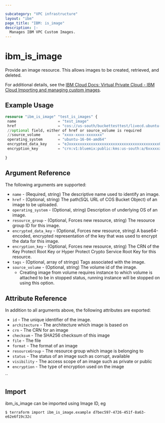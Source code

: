 ```yaml
---

subcategory: "VPC infrastructure"
layout: "ibm"
page_title: "IBM: is_image"
description: |-
  Manages IBM VPC Custom Images.
---
```


# ibm\_is_image

Provide an image resource. This allows images to be created, retrieved, and deleted.

For additional details, see the [IBM Cloud Docs: Virtual Private Cloud - IBM Cloud Importing and managing custom images](https://cloud.ibm.com/docs/vpc?topic=vpc-managing-images).

## Example Usage

```terraform
resource "ibm_is_image" "test_is_images" {
 name                   = "test_image"
 href                   = "cos://us-south/buckettesttest/livecd.ubuntu-cpc.azure.vhd"
 //optional field, either of href or source_volume is required
 //source_volume        = "xxxx-xxxx-xxxxxxx"
 operating_system       = "ubuntu-16-04-amd64"
 encrypted_data_key     = "eJxxxxxxxxxxxxxxxxxxxxxxxxxxxxxxxxxxxxxxxxx0="
 encryption_key         = "crn:v1:bluemix:public:kms:us-south:a/6xxxxxxxxxxxxxxx:xxxxxxx-xxxx-xxxx-xxxxxxx:key:dxxxxxx-fxxx-4xxx-9xxx-7xxxxxxxx"
   
}
```

## Argument Reference

The following arguments are supported:

* `name` - (Required, string) The descriptive name used to identify an image.
* `href` - (Optional, string) The path(SQL URL of COS Bucket Object) of an image to be uploaded.
* `operating_system` - (Optional, string) Description of underlying OS of an image.
* `resource_group` - (Optional, Forces new resource, string) The resource group ID for this image.
* `encrypted_data_key` - (Optional, Forces new resource, string) A base64-encoded, encrypted representation of the key that was used to encrypt the data for this image.
* `encryption_key` - (Optional, Forces new resource, string) The CRN of the Key Protect Root Key or Hyper Protect Crypto Service Root Key for this resource.
* `tags` - (Optional, array of strings) Tags associated with the image.
* `source_volume` - (Optional, string) The volume id of the image.
  * Creating image from volume requires instance to which volume is attached to be in stopped status, running instance will be stopped on using this option.
## Attribute Reference

In addition to all arguments above, the following attributes are exported:

* `id` - The unique identifier of the image.
* `architecture` - The architecture which image is based on
* `crn` - The CRN for an image
* `checksum` - The SHA256 checksum of this image
* `file` - The file
* `format` - The format of an image
* `resourceGroup` - The resource group which image is belonging to
* `status` - The status of an image such as corrupt, available
* `visibility` - The access scope of an image such as private or public
* `encryption` - The type of encryption used on the image

``

## Import

ibm_is_image can be imported using Image ID, eg

```
$ terraform import ibm_is_image.example d7bec597-4726-451f-8a63-e62e6f19c32c
```